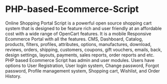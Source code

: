 # PHP-based-Ecommerce-Script
Online Shopping Portal Script is a powerful open source shopping cart system that is designed to be feature rich and user friendly at an affordable cost with a wide range of OpenCart features. It is a mobile Responsive Ecommerce Portal with all the features. CMS, Dashboard, Catalog, products, filters, profiles, attributes, options, manufactures, download, reviews, orders, shipping, customers, coupons, gift vouchers, emails, back, design settings, layouts, payments, sales reports, order reports and etc. PHP based Ecommerce Script has admin and user modules. Users have options to User Registration, User login system, Change password, Forgot password, Profile management system, Shopping cart, Wishlist, and Order History.
